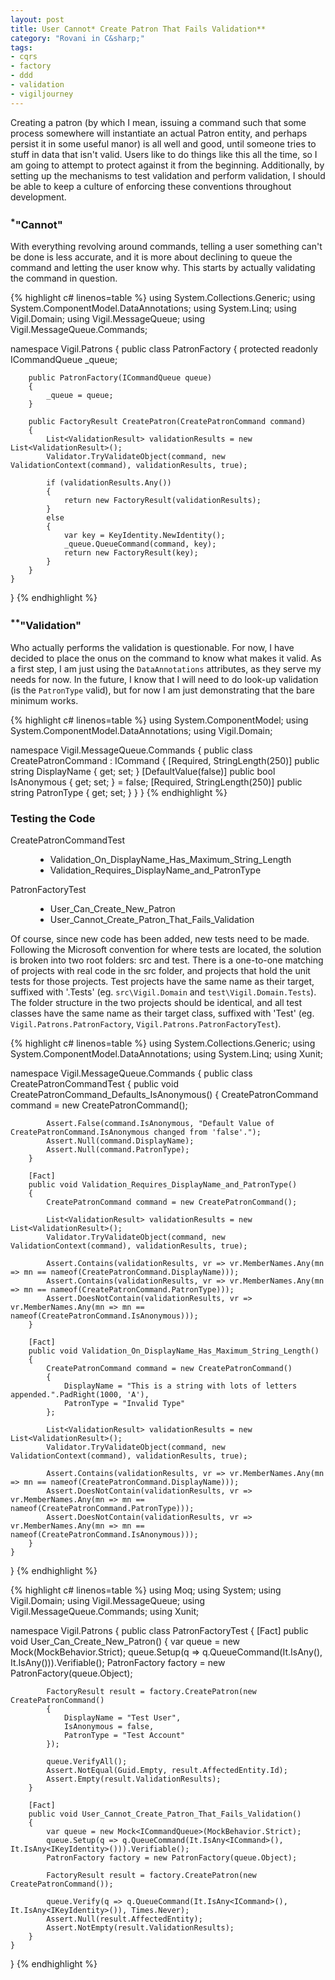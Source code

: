```yaml
---
layout: post
title: User Cannot* Create Patron That Fails Validation**
category: "Rovani in C&sharp;"
tags:
- cqrs
- factory
- ddd
- validation
- vigiljourney
---
```


Creating a patron (by which I mean, issuing a command such that some process somewhere will instantiate an actual Patron entity, and perhaps persist it in some useful manor) is all well and good, until someone tries to stuff in data that isn't valid. Users like to do things like this all the time, so I am going to attempt to protect against it from the beginning. Additionally, by setting up the mechanisms to test validation and perform validation, I should be able to keep a culture of enforcing these conventions throughout development.

### <sup>*</sup>"Cannot"

With everything revolving around commands, telling a user something can't be done is less accurate, and it is more about declining to queue the command and letting the user know why. This starts by actually validating the command in question.

{% highlight c# linenos=table %}
using System.Collections.Generic;
using System.ComponentModel.DataAnnotations;
using System.Linq;
using Vigil.Domain;
using Vigil.MessageQueue;
using Vigil.MessageQueue.Commands;

namespace Vigil.Patrons
{
    public class PatronFactory
    {
        protected readonly ICommandQueue _queue;

        public PatronFactory(ICommandQueue queue)
        {
            _queue = queue;
        }

        public FactoryResult CreatePatron(CreatePatronCommand command)
        {
            List<ValidationResult> validationResults = new List<ValidationResult>();
            Validator.TryValidateObject(command, new ValidationContext(command), validationResults, true);

            if (validationResults.Any())
            {
                return new FactoryResult(validationResults);
            }
            else
            {
                var key = KeyIdentity.NewIdentity();
                _queue.QueueCommand(command, key);
                return new FactoryResult(key);
            }
        }
    }
}
{% endhighlight %}

### <sup>**</sup>"Validation"

Who actually performs the validation is questionable. For now, I have decided to place the onus on the command to know what makes it valid. As a first step, I am just using the `DataAnnotations` attributes, as they serve my needs for now. In the future, I know that I will need to do look-up validation (is the `PatronType` valid), but for now I am just demonstrating that the bare minimum works.

{% highlight c# linenos=table %}
using System.ComponentModel;
using System.ComponentModel.DataAnnotations;
using Vigil.Domain;

namespace Vigil.MessageQueue.Commands
{
    public class CreatePatronCommand : ICommand
    {
        [Required, StringLength(250)]
        public string DisplayName { get; set; }
        [DefaultValue(false)]
        public bool IsAnonymous { get; set; } = false;
        [Required, StringLength(250)]
        public string PatronType { get; set; }
    }
}
{% endhighlight %}

### Testing the Code

<aside class="tests">
	<dl>
		<dt>CreatePatronCommandTest</dt>
		<dd>
			<ul>
				<li>Validation_On_DisplayName_Has_Maximum_String_Length</li>
				<li>Validation_Requires_DisplayName_and_PatronType</li>
			</ul>
		</dd>
		<dt>PatronFactoryTest</dt>
		<dd>
			<ul>
				<li>User_Can_Create_New_Patron</li>
				<li>User_Cannot_Create_Patron_That_Fails_Validation</li>
			</ul>
		</dd>
	</dl>
</aside>

Of course, since new code has been added, new tests need to be made. Following the Microsoft convention for where tests are located, the solution is broken into two root folders: src and test. There is a one-to-one matching of projects with real code in the src folder, and projects that hold the unit tests for those projects. Test projects have the same name as their target, suffixed with '.Tests' (eg. `src\Vigil.Domain` and `test\Vigil.Domain.Tests`). The folder structure in the two projects should be identical, and all test classes have the same name as their target class, suffixed with 'Test' (eg. `Vigil.Patrons.PatronFactory`, `Vigil.Patrons.PatronFactoryTest`).

{% highlight c# linenos=table %}
using System.Collections.Generic;
using System.ComponentModel.DataAnnotations;
using System.Linq;
using Xunit;

namespace Vigil.MessageQueue.Commands
{
    public class CreatePatronCommandTest
    {
        public void CreatePatronCommand_Defaults_IsAnonymous()
        {
            CreatePatronCommand command = new CreatePatronCommand();

            Assert.False(command.IsAnonymous, "Default Value of CreatePatronCommand.IsAnonymous changed from 'false'.");
            Assert.Null(command.DisplayName);
            Assert.Null(command.PatronType);
        }

        [Fact]
        public void Validation_Requires_DisplayName_and_PatronType()
        {
            CreatePatronCommand command = new CreatePatronCommand();

            List<ValidationResult> validationResults = new List<ValidationResult>();
            Validator.TryValidateObject(command, new ValidationContext(command), validationResults, true);

            Assert.Contains(validationResults, vr => vr.MemberNames.Any(mn => mn == nameof(CreatePatronCommand.DisplayName)));
            Assert.Contains(validationResults, vr => vr.MemberNames.Any(mn => mn == nameof(CreatePatronCommand.PatronType)));
            Assert.DoesNotContain(validationResults, vr => vr.MemberNames.Any(mn => mn == nameof(CreatePatronCommand.IsAnonymous)));
        }

        [Fact]
        public void Validation_On_DisplayName_Has_Maximum_String_Length()
        {
            CreatePatronCommand command = new CreatePatronCommand()
            {
                DisplayName = "This is a string with lots of letters appended.".PadRight(1000, 'A'),
                PatronType = "Invalid Type"
            };

            List<ValidationResult> validationResults = new List<ValidationResult>();
            Validator.TryValidateObject(command, new ValidationContext(command), validationResults, true);

            Assert.Contains(validationResults, vr => vr.MemberNames.Any(mn => mn == nameof(CreatePatronCommand.DisplayName)));
            Assert.DoesNotContain(validationResults, vr => vr.MemberNames.Any(mn => mn == nameof(CreatePatronCommand.PatronType)));
            Assert.DoesNotContain(validationResults, vr => vr.MemberNames.Any(mn => mn == nameof(CreatePatronCommand.IsAnonymous)));
        }
    }
}
{% endhighlight %}

{% highlight c# linenos=table %}
using Moq;
using System;
using Vigil.Domain;
using Vigil.MessageQueue;
using Vigil.MessageQueue.Commands;
using Xunit;

namespace Vigil.Patrons
{
    public class PatronFactoryTest
    {
        [Fact]
        public void User_Can_Create_New_Patron()
        {
            var queue = new Mock<ICommandQueue>(MockBehavior.Strict);
            queue.Setup(q => q.QueueCommand(It.IsAny<ICommand>(), It.IsAny<IKeyIdentity>())).Verifiable();
            PatronFactory factory = new PatronFactory(queue.Object);

            FactoryResult result = factory.CreatePatron(new CreatePatronCommand()
            {
                DisplayName = "Test User",
                IsAnonymous = false,
                PatronType = "Test Account"
            });

            queue.VerifyAll();
            Assert.NotEqual(Guid.Empty, result.AffectedEntity.Id);
            Assert.Empty(result.ValidationResults);
        }

        [Fact]
        public void User_Cannot_Create_Patron_That_Fails_Validation()
        {
            var queue = new Mock<ICommandQueue>(MockBehavior.Strict);
            queue.Setup(q => q.QueueCommand(It.IsAny<ICommand>(), It.IsAny<IKeyIdentity>())).Verifiable();
            PatronFactory factory = new PatronFactory(queue.Object);

            FactoryResult result = factory.CreatePatron(new CreatePatronCommand());

            queue.Verify(q => q.QueueCommand(It.IsAny<ICommand>(), It.IsAny<IKeyIdentity>()), Times.Never);
            Assert.Null(result.AffectedEntity);
            Assert.NotEmpty(result.ValidationResults);
        }
    }
}
{% endhighlight %}